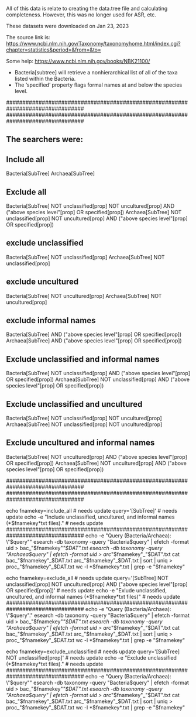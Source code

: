 

All of this data is relate to creating the data.tree file and
calculating completeness. However, this was no longer used for ASR, etc.

These datasets were downloaded on Jan 23, 2023

The source link is: https://www.ncbi.nlm.nih.gov/Taxonomy/taxonomyhome.html/index.cgi?chapter=statistics&period=&from=&to=

Some help: https://www.ncbi.nlm.nih.gov/books/NBK21100/

+ Bacteria[subtree] will retrieve a nonhierarchical list of all of the taxa listed within the Bacteria.
+ The ‘specified’ property flags formal names at and below the species level.

################################################################################
################################################################################
## The searchers were:

## Include all
Bacteria[SubTree]
Archaea[SubTree]

## Exclude all
Bacteria[SubTree] NOT unclassified[prop] NOT uncultured[prop] AND ("above species level"[prop] OR specified[prop])
Archaea[SubTree] NOT unclassified[prop] NOT uncultured[prop] AND ("above species level"[prop] OR specified[prop])

## exclude unclassified
Bacteria[SubTree] NOT unclassified[prop]
Archaea[SubTree] NOT unclassified[prop]

## exclude uncultured
Bacteria[SubTree] NOT uncultured[prop]
Archaea[SubTree] NOT uncultured[prop]

## exclude informal names
Bacteria[SubTree] AND ("above species level"[prop] OR specified[prop])
Archaea[SubTree] AND ("above species level"[prop] OR specified[prop])

## Exclude unclassified and informal names
Bacteria[SubTree] NOT unclassified[prop] AND ("above species level"[prop] OR specified[prop])
Archaea[SubTree] NOT unclassified[prop] AND ("above species level"[prop] OR specified[prop])

## Exclude unclassified and uncultured
Bacteria[SubTree] NOT unclassified[prop] NOT uncultured[prop]
Archaea[SubTree] NOT unclassified[prop] NOT uncultured[prop]

## Exclude uncultured and informal names
Bacteria[SubTree] NOT uncultured[prop] AND ("above species level"[prop] OR specified[prop])
Archaea[SubTree] NOT uncultured[prop] AND ("above species level"[prop] OR specified[prop])

################################################################################
################################################################################

echo 
fnamekey=include_all # needs update
query='[SubTree]' # needs update
echo -e "Include unclassified, uncultured, and informal names (*$fnamekey*txt files)." # needs update
################################################################################
echo -e "Query (Bacteria/Archaea): \"$query\""
esearch -db taxonomy -query "Bacteria$query" | efetch -format uid > bac_"$fnamekey"_"$DAT".txt
esearch -db taxonomy -query "Archaea$query" | efetch -format uid > arc_"$fnamekey"_"$DAT".txt
cat bac_"$fnamekey"_$DAT.txt arc_"$fnamekey"_$DAT.txt | sort | uniq > proc_"$fnamekey"_$DAT.txt
wc -l *$fnamekey*.txt | grep -e "$fnamekey"

echo 
fnamekey=exclude_all # needs update
query='[SubTree] NOT unclassified[prop] NOT uncultured[prop] AND ("above species level"[prop] OR specified[prop])' # needs update
echo -e "Exlude unclassified, uncultured, and informal names (*$fnamekey*txt files)" # needs update
################################################################################
echo -e "Query (Bacteria/Archaea): \"$query\"."
esearch -db taxonomy -query "Bacteria$query" | efetch -format uid > bac_"$fnamekey"_"$DAT".txt
esearch -db taxonomy -query "Archaea$query" | efetch -format uid > arc_"$fnamekey"_"$DAT".txt
cat bac_"$fnamekey"_$DAT.txt arc_"$fnamekey"_$DAT.txt | sort | uniq > proc_"$fnamekey"_$DAT.txt
wc -l *$fnamekey*.txt | grep -e "$fnamekey"

echo 
fnamekey=exclude_unclassified # needs update
query='[SubTree] NOT unclassified[prop]' # needs update
echo -e "Exclude unclassified (*$fnamekey*txt files)." # needs update
################################################################################
echo -e "Query (Bacteria/Archaea): \"$query\""
esearch -db taxonomy -query "Bacteria$query" | efetch -format uid > bac_"$fnamekey"_"$DAT".txt
esearch -db taxonomy -query "Archaea$query" | efetch -format uid > arc_"$fnamekey"_"$DAT".txt
cat bac_"$fnamekey"_$DAT.txt arc_"$fnamekey"_$DAT.txt | sort | uniq > proc_"$fnamekey"_$DAT.txt
wc -l *$fnamekey*.txt | grep -e "$fnamekey"

